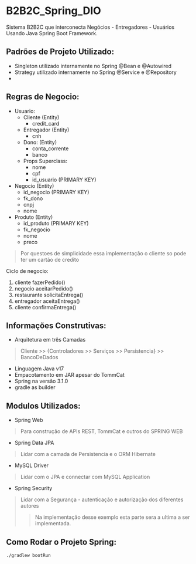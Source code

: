 # B2B2C_Spring_DIO
Sistema B2B2C que interconecta Negócios - Entregadores - Usuários Usando Java Spring Boot Framework.

## Padrões de Projeto Utilizado:
- Singleton utilizado internamente no Spring @Bean e @Autowired
- Strategy utilizado internamente no Spring @Service e @Repository
- 

## Regras de Negocio:

 - Usuario:
   - Cliente (Entity)
     - credit_card
   - Entregador (Entity)
     - cnh
   - Dono: (Entity)
     - conta_corrente
     - banco
   - Props Superclass: 
     - nome
     - cpf
     - id_usuario (PRIMARY KEY)
 - Negocio (Entity)
   - id_negocio (PRIMARY KEY)
   - fk_dono
   - cnpj
   - nome
 - Produto (Entity)
   - id_produto (PRIMARY KEY)
   - fk_negocio 
   - nome
   - preco
> Por questoes de simplicidade essa implementação o cliente so pode ter um cartão de credito

Ciclo de negocio:
1. cliente fazerPedido()
2. negocio aceitarPedido()
3. restaurante solicitaEntrega()
4. entregador aceitaEntrega()
5. cliente confirmaEntrega()

## Informações Construtivas:
 - Arquitetura em três Camadas
> Cliente >> {Controladores >> Serviços >> Persistencia} >> BancoDeDados
 - Linguagem Java v17
 - Empacotamento em JAR apesar do TommCat
 - Spring na versão 3.1.0
 - gradle as builder

## Modulos Utilizados:
 - Spring Web
> Para construção de APIs REST, TommCat e outros do SPRING WEB
 - Spring Data JPA
> Lidar com a camada de Persistencia e o ORM Hibernate
 - MySQL Driver
> Lidar com o JPA e connectar com MySQL Application 
 - Spring Security
> Lidar com a Segurança - autenticação e autorização dos diferentes autores
>> Na implementação desse exemplo esta parte sera a ultima a ser implementada.

## Como Rodar o Projeto Spring:
~~~
./gradlew bootRun
~~~